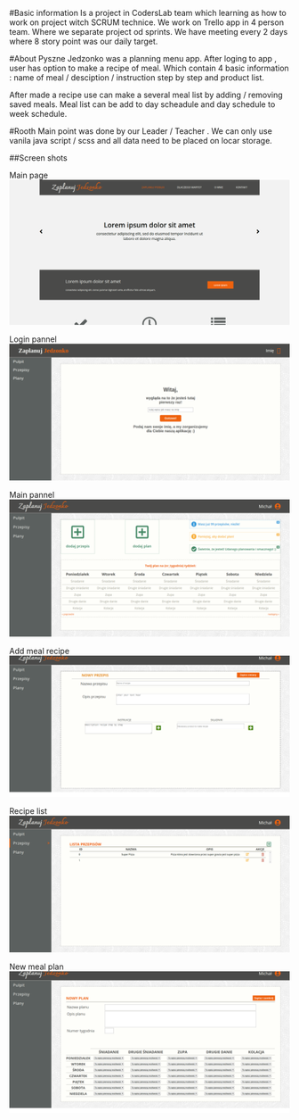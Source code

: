 #Basic information
Is a project in CodersLab team which learning as how to work on project witch SCRUM technice.
We work on Trello app in 4 person team. Where we separate project od sprints. We have meeting every 2 days where 8 story point was our daily target.

#About
Pyszne Jedzonko was a planning menu app. After loging to app , user has option to make a recipe of meal. Which contain 4 basic information : name of meal / desciption / instruction step by step and product list.

After made a recipe use can make a several meal list by adding / removing saved meals.
Meal list can be add to day scheadule and day schedule to week schedule.

#Rooth
Main point was done by our Leader / Teacher . We can only use vanila java script / scss and all data need to be placed on locar storage.

##Screen shots

Main page
![Main page](https://github.com/MIBuczek/PyszneJedzonko/blob/master/main%20website.png)

Login pannel
![login pannel](https://github.com/MIBuczek/PyszneJedzonko/blob/master/login%20.png)

Main pannel
![main pannel](https://github.com/MIBuczek/PyszneJedzonko/blob/master/main%20pannel.png)

Add meal recipe
![add recipe](https://github.com/MIBuczek/PyszneJedzonko/blob/master/add%20new%20recipe%20pannel.png)

Recipe list
![recipes list](https://github.com/MIBuczek/PyszneJedzonko/blob/master/List%20meal%20recipe.png)

New meal plan
![new meal plan](https://github.com/MIBuczek/PyszneJedzonko/blob/master/add%20new%20meal%20list.png)
